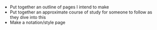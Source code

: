 * Put together an outline of pages I intend to make
* Put together an approximate course of study for someone to follow as they dive into this
* Make a notation/style page